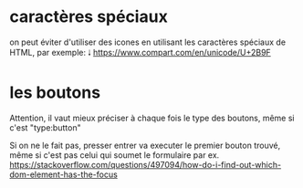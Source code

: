 # caractères spéciaux

on peut éviter d'utiliser des icones en utilisant les caractères spéciaux de HTML, par exemple:
&#129043;
https://www.compart.com/en/unicode/U+2B9F

# les boutons

Attention, il vaut mieux préciser à chaque fois le type des boutons, même si c'est "type:button"

Si on ne le fait pas, presser entrer va executer le premier bouton trouvé, même si c'est pas celui qui soumet le formulaire par ex. 
https://stackoverflow.com/questions/497094/how-do-i-find-out-which-dom-element-has-the-focus
